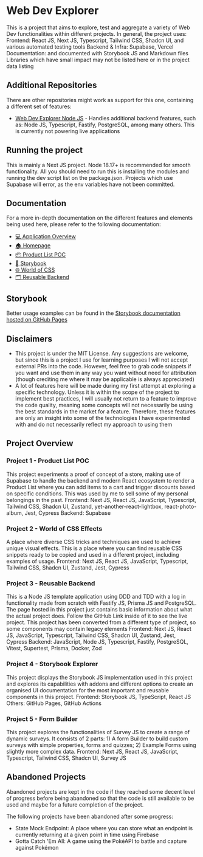 # Web Dev Explorer

This is a project that aims to explore, test and aggregate a variety of Web Dev functionalities within different projects.
In general, the project uses:
Frontend: React JS, Next JS, Typescript, Tailwind CSS, Shadcn UI, and various automated testing tools
Backend & Infra: Supabase, Vercel
Documentation: and documented with Storybook JS and Markdown files
Libraries which have small impact may not be listed here or in the project data listing

## Additional Repositories

There are other repositories might work as support for this one, containing a different set of features:

- [Web Dev Explorer Node JS](https://github.com/Sergie-AGA/web-dev-explorer-nodejs) - Handles additional backend features, such as: Node JS, Typescript, Fastify, PostgreSQL, among many others. This is currently not powering live applications

## Running the project

This is mainly a Next JS project. Node 18.17+ is recommended for smooth functionality.
All you should need to run this is installing the modules and running the dev script list on the package.json. Projects which use Supabase will error, as the env variables have not been committed.

## Documentation

For a more in-depth documentation on the different features and elements being used here, please refer to the following documentation:

- [💻 Application Overview](docs/application-overview.md)
- [🏠 Homepage](docs/homepage.md)
- [📦 Product List POC](docs/product-list-poc.md)
- [📖 Storybook](docs/storybook.md)
- [🌐 World of CSS](docs/world-of-css-effects.md)
- [🗂️ Reusable Backend](docs/reusable-backend.md)

## Storybook

Better usage examples can be found in the [Storybook documentation hosted on GitHub Pages](https://sergie-aga.github.io/web-dev-explorer-next/)

## Disclaimers

- This project is under the MIT License. Any suggestions are welcome, but since this is a project I use for learning purposes I will not accept external PRs into the code. However, feel free to grab code snippets if you want and use them in any way you want without need for attribution (though crediting me where it may be applicable is always appreciated)
- A lot of features here will be made during my first attempt at exploring a specific technology. Unless it is within the scope of the project to implement best practices, I will usually not return to a feature to improve the code quality, meaning some concepts will not necessarily be using the best standards in the market for a feature. Therefore, these features are only an insight into some of the technologies I have experimented with and do not necessarily reflect my approach to using them

## Project Overview

### Project 1 - Product List POC

This project experiments a proof of concept of a store, making use of Supabase to handle the backend and modern React ecosystem to render a Product List where you can add items to a cart and trigger discounts based on specific conditions. This was used by me to sell some of my personal belongings in the past.
Frontend: Next JS, React JS, JavaScript, Typescript, Tailwind CSS, Shadcn UI, Zustand, yet-another-react-lightbox, react-photo-album, Jest, Cypress
Backend: Supabase

### Project 2 - World of CSS Effects

A place where diverse CSS tricks and techniques are used to achieve unique visual effects. This is a place where you can find reusable CSS snippets ready to be copied and used in a different project, including examples of usage.
Frontend: Next JS, React JS, JavaScript, Typescript, Tailwind CSS, Shadcn UI, Zustand, Jest, Cypress

### Project 3 - Reusable Backend

This is a Node JS template application using DDD and TDD with a log in functionality made from scratch with Fastify JS, Prisma JS and PostgreSQL. The page hosted in this project just contains basic information about what the actual project does. Follow the GitHub Link inside of it to see the live project. This project has been converted from a different type of project, so some components may contain legacy elements
Frontend: Next JS, React JS, JavaScript, Typescript, Tailwind CSS, Shadcn UI, Zustand, Jest, Cypress
Backend: JavaScript, Node JS, Typescript, Fastify, PostgreSQL, Vitest, Supertest, Prisma, Docker, Zod

### Project 4 - Storybook Explorer

This project displays the Storybook JS implementation used in this project and explores its capabilities with addons and different options to create an organised UI documentation for the most important and reusable components in this project.
Frontend: Storybook JS, TypeScript, React JS
Others: GitHub Pages, GitHub Actions

### Project 5 - Form Builder

This project explores the functionalities of Survey JS to create a range of dynamic surveys. It consists of 2 parts: 1) A form Builder to build custom surveys with simple properties, forms and quizzes; 2) Example Forms using slightly more complex data.
Frontend: Next JS, React JS, JavaScript, Typescript, Tailwind CSS, Shadcn UI, Survey JS

## Abandoned Projects

Abandoned projects are kept in the code if they reached some decent level of progress before being abandoned so that the code is still available to be used and maybe for a future completion of the project.

The following projects have been abandoned after some progress:

- State Mock Endpoint: A place where you can store what an endpoint is currently returning at a given point in time using Firebase
- Gotta Catch 'Em All: A game using the PokéAPI to battle and capture against Pokémon
